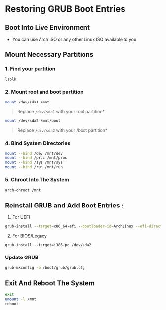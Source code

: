 
# Restoring GRUB Boot Entries

## Boot Into Live Environment
- You can use Arch ISO or any other Linux ISO available to you

## Mount Necessary Partitions

### 1. Find your partition
```bash
lsblk
```

### 2. Mount root and boot partition
```bash
mount /dev/sda1 /mnt
```
> Replace `/dev/sda1` with your root partition*

```bash
mount /dev/sda2 /mnt/boot
```
> Replace `/dev/sda2` with your /boot partition*


### 4. Bind System Directories
```bash
mount --bind /dev /mnt/dev
mount --bind /proc /mnt/proc
mount --bind /sys /mnt/sys
mount --bind /run /mnt/run
```

### 5. Chroot Into The System
```bash
arch-chroot /mnt
```

## Reinstall GRUB and Add Boot Entries :
1. For UEFI
```bash
grub-install --target=x86_64-efi --bootloader-id=ArchLinux --efi-directory=/boot/efi
```
2. For BIOS/Legacy
```
grub-install --target=i386-pc /dev/sda2
```
### Update GRUB
```bash
grub-mkconfig -o /boot/grub/grub.cfg
```

## Exit And Reboot The System
```bash
exit
umount -l /mnt
reboot
```
